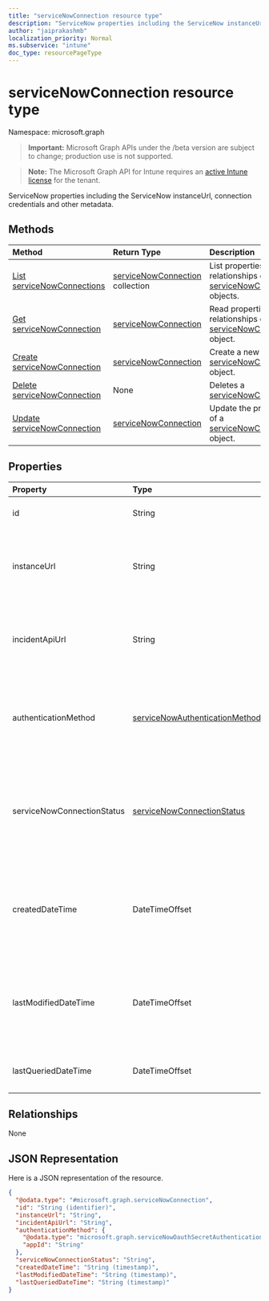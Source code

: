```yaml
---
title: "serviceNowConnection resource type"
description: "ServiceNow properties including the ServiceNow instanceUrl, connection credentials and other metadata."
author: "jaiprakashmb"
localization_priority: Normal
ms.subservice: "intune"
doc_type: resourcePageType
---
```


# serviceNowConnection resource type

Namespace: microsoft.graph

> **Important:** Microsoft Graph APIs under the /beta version are subject to change; production use is not supported.

> **Note:** The Microsoft Graph API for Intune requires an [active Intune license](https://go.microsoft.com/fwlink/?linkid=839381) for the tenant.

ServiceNow properties including the ServiceNow instanceUrl, connection credentials and other metadata.

## Methods
|Method|Return Type|Description|
|:---|:---|:---|
|[List serviceNowConnections](../api/intune-servicenowconnectorservice-servicenowconnection-list.md)|[serviceNowConnection](../resources/intune-servicenowconnectorservice-servicenowconnection.md) collection|List properties and relationships of the [serviceNowConnection](../resources/intune-servicenowconnectorservice-servicenowconnection.md) objects.|
|[Get serviceNowConnection](../api/intune-servicenowconnectorservice-servicenowconnection-get.md)|[serviceNowConnection](../resources/intune-servicenowconnectorservice-servicenowconnection.md)|Read properties and relationships of the [serviceNowConnection](../resources/intune-servicenowconnectorservice-servicenowconnection.md) object.|
|[Create serviceNowConnection](../api/intune-servicenowconnectorservice-servicenowconnection-create.md)|[serviceNowConnection](../resources/intune-servicenowconnectorservice-servicenowconnection.md)|Create a new [serviceNowConnection](../resources/intune-servicenowconnectorservice-servicenowconnection.md) object.|
|[Delete serviceNowConnection](../api/intune-servicenowconnectorservice-servicenowconnection-delete.md)|None|Deletes a [serviceNowConnection](../resources/intune-servicenowconnectorservice-servicenowconnection.md).|
|[Update serviceNowConnection](../api/intune-servicenowconnectorservice-servicenowconnection-update.md)|[serviceNowConnection](../resources/intune-servicenowconnectorservice-servicenowconnection.md)|Update the properties of a [serviceNowConnection](../resources/intune-servicenowconnectorservice-servicenowconnection.md) object.|

## Properties
|Property|Type|Description|
|:---|:---|:---|
|id|String|Unique identifier of ServiceNow connection|
|instanceUrl|String|Indicates the ServiceNow instance URL that Intune will connect to. Saved in the format of https://<instance>.service-now.com|
|incidentApiUrl|String|Indicates the ServiceNow incident API URL that Intune will use the fetch incidents. Saved in the format of /api/now/table/incident|
|authenticationMethod|[serviceNowAuthenticationMethod](../resources/intune-servicenowconnectorservice-servicenowauthenticationmethod.md)|Indicates the method used by Intune to authenticate with ServiceNow. Currently supports only web authentication with ServiceNow using the specified app id.|
|serviceNowConnectionStatus|[serviceNowConnectionStatus](../resources/intune-servicenowconnectorservice-servicenowconnectionstatus.md)|Status of the ServiceNow Connection based on user's selection. Possible value could be disabled or enabled. Possible values are: `disabled`, `enabled`, `unknownFutureValue`.|
|createdDateTime|DateTimeOffset|Date Time when connection properties were created. The value cannot be modified and is automatically populated when the connection properties were entered.|
|lastModifiedDateTime|DateTimeOffset|Date Time when connection properties were last updated. The value cannot be modified and is automatically populated when the connection properties were updated.|
|lastQueriedDateTime|DateTimeOffset|Date Time when incidents from ServiceNow were last queried|

## Relationships
None

## JSON Representation
Here is a JSON representation of the resource.
<!-- {
  "blockType": "resource",
  "keyProperty": "id",
  "@odata.type": "microsoft.graph.serviceNowConnection"
}
-->
``` json
{
  "@odata.type": "#microsoft.graph.serviceNowConnection",
  "id": "String (identifier)",
  "instanceUrl": "String",
  "incidentApiUrl": "String",
  "authenticationMethod": {
    "@odata.type": "microsoft.graph.serviceNowOauthSecretAuthentication",
    "appId": "String"
  },
  "serviceNowConnectionStatus": "String",
  "createdDateTime": "String (timestamp)",
  "lastModifiedDateTime": "String (timestamp)",
  "lastQueriedDateTime": "String (timestamp)"
}
```